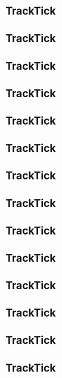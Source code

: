 # TrackTick
# TrackTick
# TrackTick
# TrackTick
# TrackTick
# TrackTick
# TrackTick
# TrackTick
# TrackTick
# TrackTick
# TrackTick
# TrackTick
# TrackTick
# TrackTick
